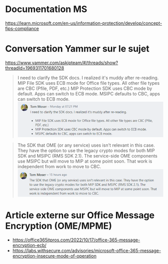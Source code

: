 
# Documentation MS
https://learn.microsoft.com/en-us/information-protection/develop/concept-fips-compliance

# Conversation Yammer sur le sujet
https://www.yammer.com/askipteam/#/threads/show?threadId=1969311701680128
>I need to clarify the SDK docs. I realized it's muddy after re-reading.
MIP File SDK uses ECB mode for Office file types. All other file types are CBC (Pfile, PDF, etc.)
MIP Protection SDK uses CBC mode by default. Apps can switch to ECB mode. 
MSIPC defaults to CBC, apps can switch to ECB mode. 
>![image.png](/.attachments/image-f5162233-72e0-4295-9bcf-6f0378b57f4d.png)

>The SDK that OME (or any service) uses isn't relevant in this case. They have the option to use the legacy crypto modes for both MIP SDK and MSIPC (RMS SDK 2.1). The service-side OME components use MSIPC but will move to MIP at some point soon. That work is independent from work to move to CBC. 
>![image.png](/.attachments/image-5879557e-7ce0-4780-a59b-154eac6db855.png)

# Article externe sur Office Message Encryption (OME/MPME)
* https://office365itpros.com/2022/10/17/office-365-message-encryption-ecb/
* https://labs.withsecure.com/advisories/microsoft-office-365-message-encryption-insecure-mode-of-operation

